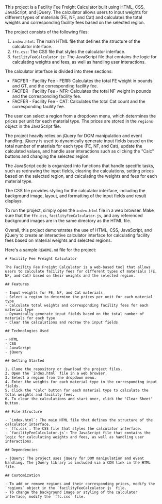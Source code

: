This project is a Facility Fee Freight Calculator built using HTML, CSS, JavaScript, and jQuery. The calculator allows users to input weights for different types of materials (FE, NF, and Cat) and calculates the total weights and corresponding facility fees based on the selected region.

The project consists of the following files:

1. `index.html`: The main HTML file that defines the structure of the calculator interface.
2. `ffc.css`: The CSS file that styles the calculator interface.
3. `facilityFeeCalculator.js`: The JavaScript file that contains the logic for calculating weights and fees, as well as handling user interactions.

The calculator interface is divided into three sections:

-   FACFER - Facility Fee - FERR: Calculates the total FE weight in pounds and GT, and the corresponding facility fee.
-   FACFER - Facility Fee - NFR: Calculates the total NF weight in pounds and the corresponding facility fee.
-   FACFER - Facility Fee - CAT: Calculates the total Cat count and the corresponding facility fee.

The user can select a region from a dropdown menu, which determines the prices per unit for each material type. The prices are stored in the `regions` object in the JavaScript file.

The project heavily relies on jQuery for DOM manipulation and event handling. jQuery is used to dynamically generate input fields based on the total number of materials for each type (FE, NF, and Cat), update the calculated values, and handle user interactions such as clicking the "Calc" buttons and changing the selected region.

The JavaScript code is organized into functions that handle specific tasks, such as redrawing the input fields, clearing the calculations, setting prices based on the selected region, and calculating the weights and fees for each material type.

The CSS file provides styling for the calculator interface, including the background image, layout, and formatting of the input fields and result displays.

To run the project, simply open the `index.html` file in a web browser. Make sure that the `ffc.css`, `facilityFeeCalculator.js`, and any referenced background images are in the same directory as the HTML file.

Overall, this project demonstrates the use of HTML, CSS, JavaScript, and jQuery to create an interactive calculator interface for calculating facility fees based on material weights and selected regions.

Here's a sample `README.md` file for the project:

```
# Facility Fee Freight Calculator

The Facility Fee Freight Calculator is a web-based tool that allows users to calculate facility fees for different types of materials (FE, NF, and Cat) based on their weights and the selected region.

## Features

- Input weights for FE, NF, and Cat materials
- Select a region to determine the prices per unit for each material type
- Calculate total weights and corresponding facility fees for each material type
- Dynamically generate input fields based on the total number of materials for each type
- Clear the calculations and redraw the input fields

## Technologies Used

- HTML
- CSS
- JavaScript
- jQuery

## Getting Started

1. Clone the repository or download the project files.
2. Open the `index.html` file in a web browser.
3. Select a region from the dropdown menu.
4. Enter the weights for each material type in the corresponding input fields.
5. Click the "Calc" button for each material type to calculate the total weights and facility fees.
6. To clear the calculations and start over, click the "Clear Sheet" button.

## File Structure

- `index.html`: The main HTML file that defines the structure of the calculator interface.
- `ffc.css`: The CSS file that styles the calculator interface.
- `facilityFeeCalculator.js`: The JavaScript file that contains the logic for calculating weights and fees, as well as handling user interactions.

## Dependencies

- jQuery: The project uses jQuery for DOM manipulation and event handling. The jQuery library is included via a CDN link in the HTML file.

## Customization

- To add or remove regions and their corresponding prices, modify the `regions` object in the `facilityFeeCalculator.js` file.
- To change the background image or styling of the calculator interface, modify the `ffc.css` file.

```
